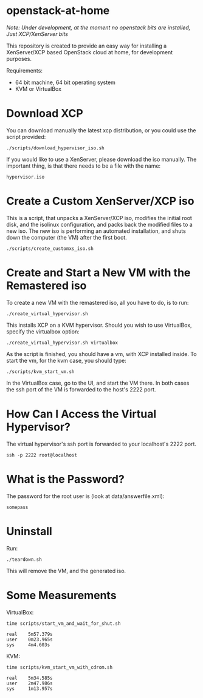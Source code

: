 openstack-at-home
=================
*Note: Under development, at the moment no openstack bits are installed,
Just XCP/XenServer bits*

This repository is created to provide an easy way for installing a
XenServer/XCP based OpenStack cloud at home, for development purposes.

Requirements:

 - 64 bit machine, 64 bit operating system
 - KVM or VirtualBox

Download XCP
============
You can download manually the latest xcp distribution, or you could use the
script provided:

    ./scripts/download_hypervisor_iso.sh

If you would like to use a XenServer, please download the iso manually. The
important thing, is that there needs to be a file with the name:

    hypervisor.iso

Create a Custom XenServer/XCP iso
=================================
This is a script, that unpacks a XenServer/XCP iso, modifies the initial root
disk, and the isolinux configuration, and packs back the modified files to a
new iso. The new iso is performing an automated installation, and shuts down
the computer (the VM) after the first boot.

    ./scripts/create_customxs_iso.sh

Create and Start a New VM with the Remastered iso
=================================================
To create a new VM with the remastered iso, all you have to do, is to run:

    ./create_virtual_hypervisor.sh

This installs XCP on a KVM hypervisor. Should you wish to use VirtualBox,
specify the virtualbox option:

    ./create_virtual_hypervisor.sh virtualbox

As the script is finished, you should have a vm, with XCP installed inside. To
start the vm, for the kvm case, you should type:

    ./scripts/kvm_start_vm.sh

In the VirtualBox case, go to the UI, and start the VM there. In both cases
the ssh port of the VM is forwarded to the host's 2222 port.

How Can I Access the Virtual Hypervisor?
========================================
The virtual hypervisor's ssh port is forwarded to your localhost's 2222 port.

    ssh -p 2222 root@localhost

What is the Password?
=====================
The password for the root user is (look at data/answerfile.xml):

    somepass

Uninstall
=========
Run:

    ./teardown.sh

This will remove the VM, and the generated iso.

Some Measurements
=================

VirtualBox:

    time scripts/start_vm_and_wait_for_shut.sh

    real    5m57.379s
    user    0m23.965s
    sys     4m4.603s

KVM:

    time scripts/kvm_start_vm_with_cdrom.sh

    real    5m34.585s
    user    2m47.986s
    sys     1m13.957s
